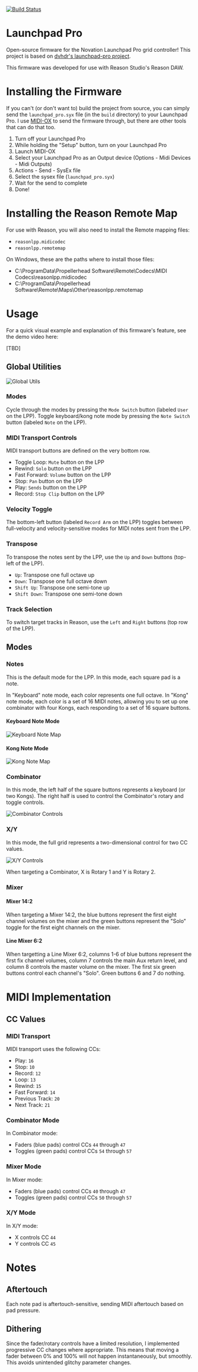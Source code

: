 [![Build Status](https://travis-ci.org/dvhdr/launchpad-pro.svg?branch=master)](https://travis-ci.org/dvhdr/launchpad-pro)

# Launchpad Pro

Open-source firmware for the Novation Launchpad Pro grid controller! This project is based on [dvhdr's launchpad-pro project](https://github.com/dvhdr/launchpad-pro).

This firmware was developed for use with Reason Studio's Reason DAW.

# Installing the Firmware

If you can't (or don't want to) build the project from source, you can simply send the `launchpad_pro.syx` file (in the `build` directory) to your Launchpad Pro.
I use [MIDI-OX](http://www.midiox.com/) to send the firmware through, but there are other tools that can do that too.

1. Turn off your Launchpad Pro
2. While holding the "Setup" button, turn on your Launchpad Pro
3. Launch MIDI-OX 
4. Select your Launchpad Pro as an Output device (Options - Midi Devices - Midi Outputs)
5. Actions - Send - SysEx file
6. Select the sysex file (`launchpad_pro.syx`)
7. Wait for the send to complete
8. Done!

# Installing the Reason Remote Map

For use with Reason, you will also need to install the Remote mapping files:
- `reasonlpp.midicodec`
- `reasonlpp.remotemap`

On Windows, these are the paths where to install those files:
- C:\ProgramData\Propellerhead Software\Remote\Codecs\MIDI Codecs\reasonlpp.midicodec
- C:\ProgramData\Propellerhead Software\Remote\Maps\Other\reasonlpp.remotemap

# Usage

For a quick visual example and explanation of this firmware's feature, see the demo video here:

[TBD]

## Global Utilities

![Global Utils](ReasonLPPGlobalControls.png "Global Utils")

### Modes

Cycle through the modes by pressing the `Mode Switch` button (labeled `User` on the LPP).
Toggle keyboard/kong note mode by pressing the `Note Switch` button (labeled `Note` on the LPP).

### MIDI Transport Controls

MIDI transport buttons are defined on the very bottom row.

- Toggle Loop: `Mute` button on the LPP
- Rewind: `Solo` button on the LPP
- Fast Forward: `Volume` button on the LPP
- Stop: `Pan` button on the LPP
- Play: `Sends` button on the LPP
- Record: `Stop Clip` button on the LPP

### Velocity Toggle

The bottom-left button (labeled `Record Arm` on the LPP) toggles between full-velocity and velocity-sensitive modes for MIDI notes sent from the LPP.

### Transpose

To transpose the notes sent by the LPP, use the `Up` and `Down` buttons (top-left of the LPP).
- `Up`: Transpose one full octave up
- `Down`: Transpose one full octave down
- `Shift Up`: Transpose one semi-tone up
- `Shift Down`: Transpose one semi-tone down

### Track Selection

To switch target tracks in Reason, use the `Left` and `Right` buttons (top row of the LPP).

## Modes

### Notes

This is the default mode for the LPP.
In this mode, each square pad is a note.

In "Keyboard" note mode, each color represents one full octave.
In "Kong" note mode, each color is a set of 16 MIDI notes, allowing you to set up one combinator with four Kongs, each responding to a set of 16 square buttons.

#### Keyboard Note Mode

![Keyboard Note Map](ReasonLPPNoteMap.png "Keyboard Note Map")

#### Kong Note Mode

![Kong Note Map](ReasonLPPKongMap.png "Kong Note Map")

### Combinator

In this mode, the left half of the square buttons represents a keyboard (or two Kongs). The right half is used to control the Combinator's rotary and toggle controls.

![Combinator Controls](ReasonLPPCombiControls.png "Combinator Controls")

### X/Y

In this mode, the full grid represents a two-dimensional control for two CC values.

![X/Y Controls](ReasonLPPXYControls.png "X/Y Controls")

When targeting a Combinator, X is Rotary 1 and Y is Rotary 2.

### Mixer

#### Mixer 14:2

When targeting a Mixer 14:2, the blue buttons represent the first eight channel volumes on the mixer and the green buttons represent the "Solo" toggle for the first eight channels on the mixer.

#### Line Mixer 6:2

When targetting a Line Mixer 6:2, columns 1-6 of blue buttons represent the first fix channel volumes, column 7 controls the main Aux return level, and column 8 controls the master volume on the mixer.
The first six green buttons control each channel's "Solo". Green buttons 6 and 7 do nothing.

# MIDI Implementation

## CC Values

### MIDI Transport

MIDI transport uses the following CCs:
- Play: `16`
- Stop: `10`
- Record: `12`
- Loop: `13`
- Rewind: `15`
- Fast Forward: `14`
- Previous Track: `20`
- Next Track: `21`

### Combinator Mode

In Combinator mode:
- Faders (blue pads) control CCs `44` through `47`
- Toggles (green pads) control CCs `54` through `57`

### Mixer Mode

In Mixer mode:
- Faders (blue pads) control CCs `40` through `47`
- Toggles (green pads) control CCs `50` through `57`

### X/Y Mode

In X/Y mode:
- X controls CC `44`
- Y controls CC `45`

# Notes

## Aftertouch

Each note pad is aftertouch-sensitive, sending MIDI aftertouch based on pad pressure.

## Dithering

Since the fader/rotary controls have a limited resolution, I implemented progressive CC changes where appropriate.
This means that moving a fader between 0% and 100% will not happen instantaneously, but smoothly. This avoids unintended glitchy parameter changes.